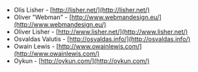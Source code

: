  * Olis Lisher - [http://lisher.net/](http://lisher.net/)
 * Oliver "Webman" - [http://www.webmandesign.eu/](http://www.webmandesign.eu/)
 * Oliver Lisher - [http://www.lisher.net/](http://www.lisher.net/)
 * Osvaldas Valutis - [http://osvaldas.info/](http://osvaldas.info/)
 * Owain Lewis - [http://www.owainlewis.com/](http://www.owainlewis.com/)
 * Oykun - [http://oykun.com/](http://oykun.com/)